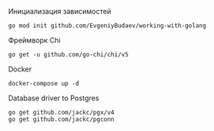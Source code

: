 Инициализация зависимостей
```
go mod init github.com/EvgeniyBudaev/working-with-golang
```

Фреймворк Chi
```
go get -u github.com/go-chi/chi/v5
```

Docker
```
docker-compose up -d
```

Database driver to Postgres
```
go get github.com/jackc/pgx/v4
go get github.com/jackc/pgconn
```